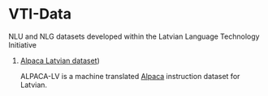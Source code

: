 # VTI-Data
NLU and NLG datasets developed within the Latvian Language Technology Initiative

1. [Alpaca Latvian dataset]([alpaca-lv/alpaca-lv.json))

     ALPACA-LV is a machine translated [Alpaca](https://github.com/gururise/AlpacaDataCleaned/blob/main/alpaca_data_cleaned.json) instruction dataset for Latvian.
